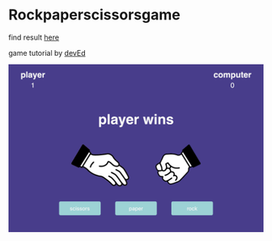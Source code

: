 # Rockpaperscissorsgame

find result [here](https://bennami.github.io/Rockpaperscissorsgame/)

game tutorial by [devEd](https://www.youtube.com/watch?v=qWPtKtYEsN4) 

![preview](https://raw.githubusercontent.com/bennami/Rockpaperscissorsgame/master/assets/img/preview.png)


